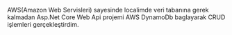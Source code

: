 AWS(Amazon Web Servisleri) sayesinde localimde veri tabanına gerek kalmadan Asp.Net Core Web Api projemi AWS DynamoDb baglayarak CRUD işlemleri gerçekleştirdim.
